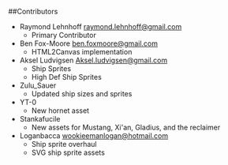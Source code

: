 ##Contributors

* Raymond Lehnhoff <raymond.lehnhoff@gmail.com>
    * Primary Contributor
* Ben Fox-Moore <ben.foxmoore@gmail.com>
    * HTML2Canvas implementation     
* Aksel Ludvigsen <Aksel.ludvigsen@gmail.com> 
    * Ship Sprites
    * High Def Ship Sprites
* Zulu_Sauer
	* Updated ship sizes and sprites
* YT-0
    * New hornet asset
* Stankafucile
	* New assets for Mustang, Xi'an, Gladius, and the reclaimer
* Loganbacca <wookieemanlogan@hotmail.com>
	* Ship sprite overhaul
	* SVG ship sprite assets